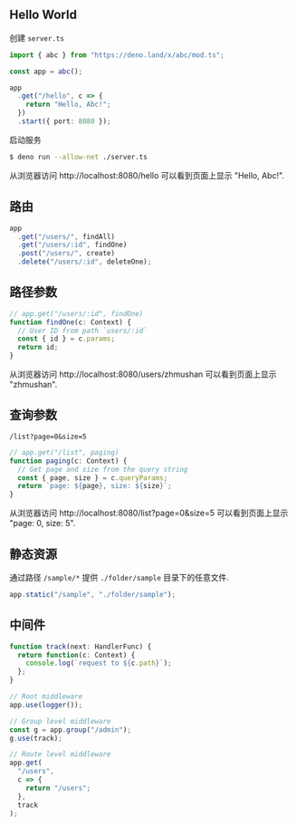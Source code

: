 ## Hello World

创建 `server.ts`

```ts
import { abc } from "https://deno.land/x/abc/mod.ts";

const app = abc();

app
  .get("/hello", c => {
    return "Hello, Abc!";
  })
  .start({ port: 8080 });
```

启动服务

```sh
$ deno run --allow-net ./server.ts
```

从浏览器访问 http://localhost:8080/hello 可以看到页面上显示 "Hello, Abc!".

## 路由

```ts
app
  .get("/users/", findAll)
  .get("/users/:id", findOne)
  .post("/users/", create)
  .delete("/users/:id", deleteOne);
```

## 路径参数

```ts
// app.get("/users/:id", findOne)
function findOne(c: Context) {
  // User ID from path `users/:id`
  const { id } = c.params;
  return id;
}
```

从浏览器访问 http://localhost:8080/users/zhmushan 可以看到页面上显示 "zhmushan".

## 查询参数

`/list?page=0&size=5`

```ts
// app.get("/list", paging)
function paging(c: Context) {
  // Get page and size from the query string
  const { page, size } = c.queryParams;
  return `page: ${page}, size: ${size}`;
}
```

从浏览器访问 http://localhost:8080/list?page=0&size=5 可以看到页面上显示 "page: 0, size: 5".

## 静态资源

通过路径 `/sample/*` 提供 `./folder/sample` 目录下的任意文件.

```ts
app.static("/sample", "./folder/sample");
```

## 中间件

```ts
function track(next: HandlerFunc) {
  return function(c: Context) {
    console.log(`request to ${c.path}`);
  };
}

// Root middleware
app.use(logger());

// Group level middleware
const g = app.group("/admin");
g.use(track);

// Route level middleware
app.get(
  "/users",
  c => {
    return "/users";
  },
  track
);
```
